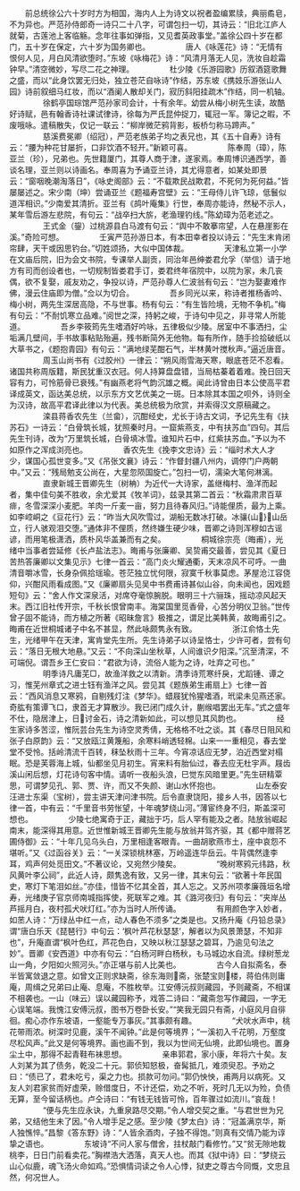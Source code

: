 <!-- { "loadSidebar": true } -->
　　前总统徐公六十岁时方为相国，海内人上为诗文以祝者盈编累牍，典丽矞皂，不为异也。严范孙侍郎奇一诗只二十八字，可谓包扫一切，其诗云：“旧北江庐人就菊，古莲池上客临觞。念年往事如弹指，又见耆英政事堂。”盖徐公四十岁在都门，五十岁在保定，六十岁为国务卿也。
　　
　　唐人《咏莲花》诗：“无情有恨何人见，月白风清欲堕时。”东坡《咏梅花》诗：“风清月落无人见，洗妆自趁霜钟早。”清空微妙，写尽二花之神理。
　　
　　杜少陵《乐游园歌》历叙酒筵歌舞之盛，而以“此身饮罢无归处，独立苍茫自咏诗”作结，苏东坡《携妓乐游张山人园》诗前叙细马红妆，而以“酒阑人散却关门，寂历斜阳挂疏木”作结，同一机轴。
　　
　　徐鹤亭国琮馆严范孙家司会计，十有余年。幼尝从梅小树先生读，故酷好诗赋，邑有翰香诗社课试律诗，徐每为严氏昆仲捉刀，辄冠一军。簿记之暇，不废哦咏。遣稿散失，仅记一联云：“柳岸微茫鸦背影，板桥匀称马蹄声。”
　　
　　慈溪费冕卿（绍冠），严范老族弟子均之表兄也，其《五十自寿》诗有云：“腰为种花甘屡折，口非饮酒不轻开。”新颖可喜。
　　
　　陈奉周（璋），陈亚兰（珍），兄弟也。先世籍厦门，其尊人商于津，遂家焉。奉周博识通西学，善谈名理，亚兰则以诗画名。奉周喜为予诵亚兰诗，其尤得意者，如某处即景云：“窗咽晚潮淘落日”，《咏史阁部》云：“不载欺民战欺君，不死何为死何益。”皆屡屡述之。宋少南（坤）尝诵亚兰《题福寿宫壁》云：“王母侍儿许飞琼，低鬟似道浑相识。”少南爱其清折。亚兰有《鸪叶庵集》行世，奉周亦能诗，然秘不示人，某年雪后游左悲院，有句云：“战卒扫大旂，老渔理钓线。”陈幼璋为范老述之。
　　
　　王式金（鋆）过桃源县白马渡有句云：“舆中不敢搴帘望，人在悬崖影在溪。”奇险可想。
　　
　　壬寅严范孙游日本，有本田幸者投以诗云：“先生末肯闭帘肆，天干或因思钓台。”切姓颂扬，大似中国体裁。
　　
　　天津私立第一小学在文庙后院，旧为会文书院，专课举人副贡，同治年邑绅娄君允孚（举信）请于地方有司而创设者也，一切规制皆娄君手订，娄君终年宿院中，以院为家，未几丧偶，欲不复娶，戚友劝之，争投以诗，严范孙尊人仁波翁有句云：“岂为娶妻难作佛，漫云住庙即为僧。”佥以为切合。
　　
　　吾乡同光以来，称诗者推杨香吟、梅小树，两先生深居高隐，不与世事。杨有句云：“有生皆险境，无物不争机。”梅有句云：“不耐饥寒立品难。”阅世之深，持躬之峻，于诗句中见之，非寻常人所能道。
　　
　　吾乡李筱筠先生嗜酒好吟咏，五律极似少陵。居室中不事洒扫，尘垢满几壁间，手书故事粘贴殆遍，残书断简外无他物。每有所作，随手捡拾破纸以大草书之，《题抱青园》有句云：“满地绿芜酣石气，半林黄叶搅秋声。”逼近唐音。
　　
　　周玉山尚书有《过胶州》一律云：“朔风雨雪海天寒，眼底苍茫不忍看。诸国共称周版籍，斯民犹重汉衣冠。何人持算盘盘错，当局枯蓁着着难。挽日回天容有力，可怜筋骨已衰残。”有幽燕老将气韵沉雄之概。闻此诗曾由日本公使高平君译成英文，函达美总统，以示东方文艺优美之一斑。日本除其本国之呗外，诗则全为汉诗，故高平君译此律以为代表。美总统极为欣赏，并索得汉文原稿藏之。
　　
　　滦县蒋香农先生（兰畲），沉酣经史，尤长于诗古文词，予记先生有《扶苏石》一诗云：“白骨筑长城，犹照秦时月。一窟紫燕支，中有扶苏血”四句。其后先生刊诗，改为“万里筑长城，白骨填冰雪。谁知片石中，红紫扶苏血。”予以为不如原作之浑成浏亮也。
　　
　　香农先生《挽李文忠诗》云：“缁时术大人才少，谋国心孤世变多。”又《吊张文襄》诗云：“作督封疆八州内，调停门户两朝中。”又云：“残局勉支公尚在，大星忽陨国旋亡。”包扫一切，濡染大笔何淋漓。
　　
　　直隶新城王晋卿先生（树柟）为近代一大诗家，盖继梅村、渔洋而起者，集中佳句美不胜收，余尤爱其《牧羊词》，兹录其第二首云：“秋霜肃肃百草痱，冬雪深深小麦肥。羊肉一斤麦一亩，努力且待春风归。”诗能俚质，最为上乘。如李崆峒之《豆花行》云：“昨当大风吹雪过，湖船无数冰打破。冰骧{山}山岳立，行人骇观泪交堕。”通体非不俚质，然终嫌生硬少味，晋卿之诗则浑穆如古谣谚，而用笔极潇洒，质朴风华盖兼而有之矣。
　　
　　桐城徐宗亮（晦甫），光绪中当事者尝延修《长卢盐法志》。晦甫与张廉卿、吴贽甫交最善，尝见其《夏日苦热答廉卿以文集见示》七律一首云：“高门炎火耀通衢，天末凉风不可呼。一曲清音嚼冰雪，长身杂佩拾瑶瑜。苍茫独立忧何限，寂寞千秋事莫虑。茅屋沧江容侥仰，兴酣风雨看成图。”又《廉卿扇头见吴中书费甫诗甚似山谷，向未闻也，因戏题短句》云：“舍人作文深泉活，对席夺毫惊腕脱。眼明三十六骊珠，摇动凉风起天末。西江旧社传开宗，千秋长恨曾南丰。海棠国里觅香骨，心苦分明仪卫翁。”世传曾子固不能诗，而方植之所著《昭昧詹言》极推之，谓足比美韩黄，故晦甫引之。晦甫在近世桐城诸子中名不甚显，然此咏颇隽永有致。
　　
　　浙江俞恪土先生，光绪甲午在天津，寓肯堂先生所。先生诗弟子以诗呈恪士，少许可者，尝有句云：“落日无根大地悬。”又云：“不向深山坐秋草，人间谁识夕阳深。”沉至清深，不可端倪。谓吾乡王仁安曰：“君欲为诗，流俗人能为之诗，吐弃之可也。”
　　
　　明季诗凡庸芜□，故渔洋救之以清新。清季诗荒寒纤戾，尤蹈锺、谭之习，惟芜州章式之进士钰有渔洋之风。尝见其《题族弟生甫扇上》七律一首云：“西风消息又寒鸦，自剔残灯注《梦华》。蜡屐犹怜猩嗜酒，玳梁未见燕还家。奇肱有策谭飞口，隶首无才算散沙。我已闭门成久计，蒯缑唱罢出无车。”式之盛年不仕，隐居津上，日讨金石，诗之清新如此，可以想见其风韵也。
　　
　　经生家诗多苦涩，惟阮芸台先生为诗空灵秀倩，无格格不吐之谈。其《春尽日阻风和张子白原韵》云：“又放瓯江黄篾船，余寒料峭透轻棉。山来一一重相见，春去堂堂不受怜。括岭清流千百转，秣坠秋雨十三年。今宵凉话应无梦，泊近西堂对榻眠。恐是芙蓉海上城，仙都坐见月初生。宵来料有胎仙过，春去应无杜宇声。屐齿溪山闲后想，灯花诗句客中情。请听一夜船头浪，巳觉东风暗里更。”先生研精覃思，可谓梦见孔、郭、贾、许，而又不失颜、谢山水怀抱也。
　　
　　山左泰安汪进士东渠（宝树），尝主讲天津问津书院。后令直隶饶阳，接乡人书，因答以七律一首，中有云：“千里音书劳怅望，十年魂梦绕山河。”薄宦终身不归，斯盖深可想也。
　　
　　少陵七绝寓奇于正，藏拙于巧，后人罕有能及之者。陆放翁崛起南末，能深得其用意。近世惟新城王晋卿先生能与放翁并驾齐驱，其《都中赠蒋艺圃侍御》云：“十年几见乌头白，万里相逢客眼青。一曲胡歌燕市土，座中哀怨不堪听。”又《过函谷关》云：“一关深锁桃林塞，万岭遥连华岳云。牛背偶然逢李耳，鸡声何处觅田文。”不著议论，又宛然少陵矣。
　　
　　“晚树寒鸦元纬路，秋风黄叶李公祠”，此近人诗，颇隽逸有致，又另一律，其末句云：“欲著十年民国史，寒灯下笔泪如丝。”亦佳，惜皆不忆其全首，其人忘之。又苏州项孝廉薇垣名增寿，光绪庚子官京师南城指挥使，死联军之难。其《潞河夜归》有句云：“夹岸丛芦摇月白，夜村孤犬吠灯红。”亦为当时人所传诵。
　　
　　有用颜色字入妙者，如苤人诗：“万绿丛中红一点，动人春色不须多”之类是也。又扬升庵《丹铅总录》谓“唐白乐天《琵琶行》中句云：‘枫叶芦花秋瑟瑟’，解者以为风景萧瑟，不知非也”，升庵直谓“枫叶色红，芦花色白，又映以秋江瑟瑟之碧耳，乃逾见句法之妙”。晋卿《安西道》中亦有句云：“白杨河畔白杨秋，も马城边水自流。绿树葱龙山一角，夕阳如火照河头。”亦正堪与前人比美也。
　　
　　古今人自拟斋名，泰半皆寓敛退之意。如曾文正则求缺斋，徐东海则斋，张楚宝则楼，蒋伯伟则庸庵，周缉之兄弟曰止庵、息庵，不胜枚举。江安傅沅叔则藏园，予则藏斋，不相谋不相袭也。一山（味云）误以藏园称予，戏答二诗曰：“藏斋忽写作藏园，一字无心误笔端。我愧江安傅沅叔，图书万卷卧长安。”“笑我无园只有斋，小庭风月自徘徊。痴心亦作东坡语，一壑能专万事灰。”其事颇有趣。
　　
　　“犬吠水声中，桃花带雨浓。树深时见鹿，溪午不闻钟。”此是何等境界；“一溪初入千花明，万壑度尽松风声。”此又是何等境界。画也画不到，我以为世间无仙境，此即仙境也。置身尘土中，那得不起青鞋布袜思想。
　　
　　亲串郭君，家小康，年将六十矣。友人刘某为其了债务，乾没二十元。郭侦知怒极，奋髯抵几，难须臾忍。予劝之曰：“债已了，君未吃亏，渠之力也。损款可勿问。”郭仍怏怏，甫两月以病死。又友人刘君家贫而好虚荣，赊借度日，不计还偿，劝之不听，死时几无以为殓，负债无算，至今留话柄也。卢仝诗曰：“有钱无钱皆可怜，百年骤过如流川。”哀哉！
　　
　　“便与先生应永诀，九重泉路尽交期。”令人增交契之重。“与君世世为兄弟，又结他生未了因。”令人增手足之感。至少陵《梦太白》诗：“冠盖满京华，斯人独憔悴。”昌黎《答东野》诗：“人皆余酒肉，子独不得饱。”则真有交情乃能为谆挚之语也。
　　
　　东坡诗“不问人家与僧舍，拄杖敲门看修竹。”又“贫无隙地栽桃李，日日门前看卖花。”胸襟浩大洒落，真天人也。而其《狱中诗》曰：“梦绕云山心似鹿，魂飞汤火命如鸡。”恐惧情词读之令人心悸，狱吏之尊古今同慨，文忠且然，何况世人。
　　
